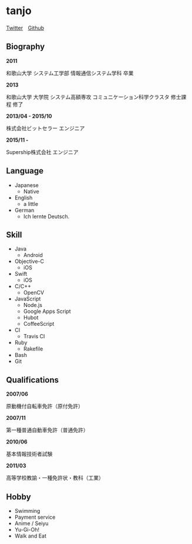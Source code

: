 # tanjo

[Twitter](https://twitter.com/tanjoin)　[Github](https://github.com/tanjo)

## Biography

**2011**

和歌山大学 システム工学部 情報通信システム学科 卒業

**2013**

和歌山大学 大学院 システム高額専攻 コミュニケーション科学クラスタ 修士課程 修了

**2013/04 - 2015/10**

株式会社ビットセラー エンジニア

**2015/11 -**

Supership株式会社 エンジニア

## Language

- Japanese
  - Native
- English
  - a little
- German
  - Ich lernte Deutsch.

## Skill

- Java
  - Android
- Objective-C
  - iOS
- Swift
  - iOS
- C/C++
  - OpenCV
- JavaScript
  - Node.js
  - Google Apps Script
  - Hubot
  - CoffeeScript
- CI
  - Travis CI
- Ruby
  - Rakefile
- Bash
- Git

## Qualifications

**2007/06**

原動機付自転車免許（原付免許）

**2007/11**

第一種普通自動車免許（普通免許）

**2010/06**

基本情報技術者試験

**2011/03**

高等学校教諭・一種免許状・教科（工業）

## Hobby

- Swimming
- Payment service
- Anime / Seiyu
- Yu-Gi-Oh!
- Walk and Eat
